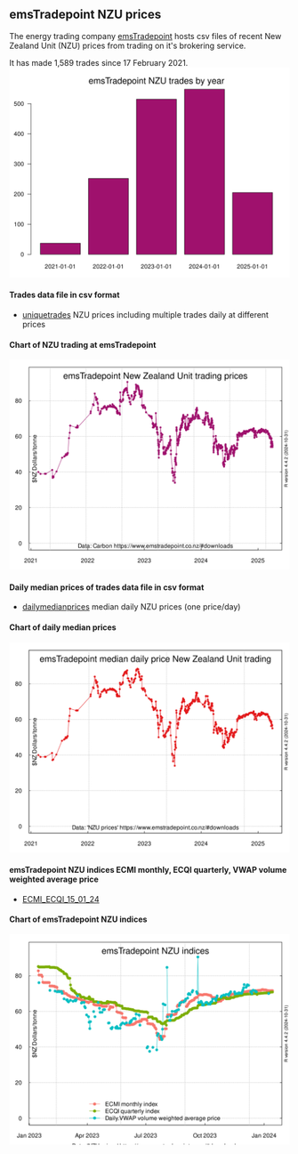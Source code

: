 ## emsTradepoint NZU prices

The energy trading company [emsTradepoint](https://www.emstradepoint.co.nz) hosts csv files of recent New Zealand Unit (NZU) prices from trading on it's brokering service.

It has made 1,589 trades since 17 February 2021.
![](NZUtradesEmsTradePoint-720by540.svg) 

#### Trades data file in csv format
* [uniquetrades](uniquetrades.csv) NZU prices including multiple trades daily at different prices

#### Chart of NZU trading at emsTradepoint
![](NZUpriceEmsTradePointspot1-720by540.svg)

#### Daily median prices of trades data file in csv format
* [dailymedianprices](dailymedianprices.csv) median daily NZU prices (one price/day)

#### Chart of daily median prices
![](NZUpriceEmsTradePointMedian-720by540.svg)

#### emsTradepoint NZU indices ECMI monthly, ECQI quarterly, VWAP volume weighted average price
* [ECMI_ECQI_15_01_24](ECMI_ECQI_15_01_24.csv) 

#### Chart of emsTradepoint NZU indices
![NZU-indices-EmsTradePointspot1-720by540](NZU-indices-EmsTradePointspot1-720by540.svg)
